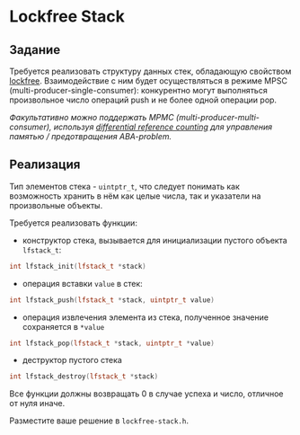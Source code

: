 # Lockfree Stack

## Задание
Требуется реализовать структуру данных стек, обладающую свойством [lockfree](https://en.wikipedia.org/wiki/Non-blocking_algorithm#Lock-freedom). Взаимодействие с ним будет осуществляться в режиме MPSC (multi-producer-single-consumer): конкурентно могут выполняться произвольное число операций push и не более одной операции pop.

_Факультативно можно поддержать MPMC (multi-producer-multi-consumer), используя [differential reference counting](https://www.1024cores.net/home/lock-free-algorithms/object-life-time-management/differential-reference-counting) для управления памятью / предотвращения ABA-problem._

## Реализация

Тип элементов стека - `uintptr_t`, что следует понимать как возможность хранить в нём как целые числа, так и указатели на произвольные объекты.

Требуется реализовать функции:

- конструктор стека, вызывается для инициализации пустого объекта `lfstack_t`:
```c++
int lfstack_init(lfstack_t *stack)
```
- операция вставки `value` в стек:
```c++
int lfstack_push(lfstack_t *stack, uintptr_t value)
```
- операция извлечения элемента из стека, полученное значение сохраняется в `*value`
```c++
int lfstack_pop(lfstack_t *stack, uintptr_t *value)
```
- деструктор пустого стека
```c++
int lfstack_destroy(lfstack_t *stack)
```

Все функции должны возвращать 0 в случае успеха и число, отличное от нуля иначе.
  
Разместите ваше решение в `lockfree-stack.h`.
